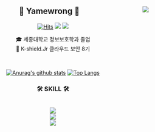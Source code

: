 <div align="center">
  
  <img align="right" src="http://mazassumnida.wtf/api/v2/generate_badge?boj=susudjdi"/>
  
## 👋 Yamewrong 👋 
  

  [![Hits](https://hits.seeyoufarm.com/api/count/incr/badge.svg?url=https%3A%2F%2Fgithub.com%2Ffd6855&count_bg=%2379C83D&title_bg=%23555555&icon=&icon_color=%23E7E7E7&title=hits&edge_flat=false)](https://github.com/fd6855) <a href="https://yamewrong.tistory.com"><img src="https://img.shields.io/badge/-TechBlog-20C997?style=flat-square&logo=Tistory&logoColor=white&"/></a>
  <a href="https://yamewrong.com"><img src="https://img.shields.io/badge/-YAMEWRONG.COM-20C997?style=flat-square&logoColor=white&"/></a>

  

  🎓 세종대학교 정보보호학과 졸업  
  🔎 K-shield.Jr 클라우드 보안 8기
 

  <br>
 
</div>


<div align="center">
 
  [![Anurag's github stats](https://github-readme-stats.vercel.app/api?username=USERID)](https://github.com/anuraghazra/github-readme-stats)
[![Top Langs](https://github-readme-stats.vercel.app/api/top-langs/?username=USERID&layout=compact)](https://github.com/anuraghazra/github-readme-stats)

  ### 🛠 SKILL 🛠
<br>
<img src="https://img.shields.io/badge/Python-3776AB?style=flat-square&logo=Python&logoColor=white"/>
<br>
<img src="https://img.shields.io/badge/C-777BB4?style=flat-square&logo=C&logoColor=white"/>
<br>
<img src="https://img.shields.io/badge/Kotlin-777777?style=flat-square&logo=Kotlin&logoColor=white"/>
</div>
